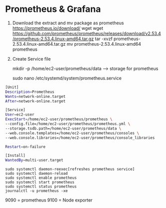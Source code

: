 # Prometheus & Grafana
1. Download the extract and mv package as prometheus
  https://prometheus.io/download/
  wget  wget https://github.com/prometheus/prometheus/releases/download/v2.53.4/prometheus-2.53.4.linux-amd64.tar.gz
  tar -xvzf prometheus-2.53.4.linux-amd64.tar.gz
  mv prometheus-2.53.4.linux-amd64 prometheus
2. Create Service file
   
   mkdir -p /home/ec2-user/prometheus/data --> storage for prometheus

   sudo nano /etc/systemd/system/prometheus.service
  ```bash
  [Unit]
  Description=Prometheus
  Wants=network-online.target
  After=network-online.target

  [Service]
  User=ec2-user
  ExecStart=/home/ec2-user/prometheus/prometheus \
  --config.file=/home/ec2-user/prometheus/prometheus.yml \
  --storage.tsdb.path=/home/ec2-user/prometheus/data \
  --web.console.templates=/home/ec2-user/prometheus/consoles \
  --web.console.libraries=/home/ec2-user/prometheus/console_libraries

  Restart=on-failure

  [Install]
  WantedBy=multi-user.target
  ```

    sudo systemctl daemon-reexec[refreshes prometheus service]
    sudo systemctl daemon-reload
    sudo systemctl enable prometheus
    sudo systemctl start prometheus
    sudo systemctl status prometheus
    journalctl -u prometheus -xe

9090  = prometheus
9100  = Node exporter
